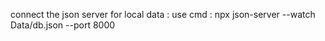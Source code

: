 connect the json server for local data :
use cmd : npx json-server --watch Data/db.json --port 8000

